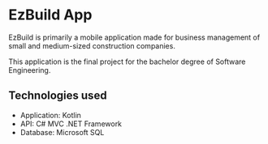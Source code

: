 # EzBuild App

EzBuild is primarily a mobile application made for business management of small and medium-sized construction companies.

This application is the final project for the bachelor degree of Software Engineering.

## Technologies used

- Application: Kotlin
- API: C# MVC .NET Framework
- Database: Microsoft SQL
